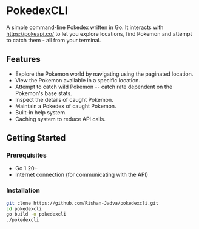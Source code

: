 # PokedexCLI
A simple command-line Pokedex written in Go. It interacts with https://pokeapi.co/ to let you explore locations, find Pokemon and attempt to catch them - all from your terminal.


## Features
- Explore the Pokemon world by navigating using the paginated location.
- View the Pokemon available in a specific location.
- Attempt to catch wild Pokemon -- catch rate dependent on the Pokemon's base stats.
- Inspect the details of caught Pokemon.
- Maintain a Pokedex of caught Pokemon.
- Built-in help system.
- Caching system to reduce API calls.


## Getting Started
### Prerequisites
* Go 1.20+
* Internet connection (for communicating with the API)

### Installation
```bash
git clone https://github.com/Rishan-Jadva/pokedexcli.git
cd pokedexcli
go build -o pokedexcli
./pokedexcli
```
